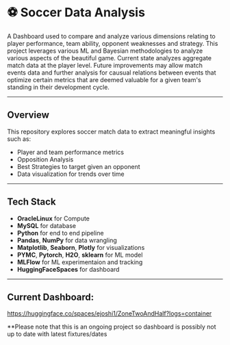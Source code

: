 # ⚽ Soccer Data Analysis

A Dashboard used to compare and analyze various dimensions relating to player performance, team ability, opponent weaknesses and strategy. This project leverages various ML and Bayesian methodologies to analyze various aspects of the beautiful game. Current state analyzes aggregate match data at the player level. Future improvements may allow match events data and further analysis for causual relations between events that optimize certain metrics that are deemed valuable for a given team's standing in their development cycle. 

---

## Overview
This repository explores soccer match data to extract meaningful insights such as:
- Player and team performance metrics
- Opposition Analysis
- Best Strategies to target given an opponent
- Data visualization for trends over time

---

## Tech Stack
- **OracleLinux** for Compute
- **MySQL** for database
- **Python** for end to end pipeline
- **Pandas**, **NumPy** for data wrangling  
- **Matplotlib**, **Seaborn**, **Plotly** for visualizations  
- **PYMC**, **Pytorch**, **H2O**, **sklearn** for ML model
- **MLFlow** for ML experimentaion and tracking
- **HuggingFaceSpaces** for dashboard

---

## Current Dashboard:
https://huggingface.co/spaces/ejoshi1/ZoneTwoAndHalf?logs=container

**Please note that this is an ongoing project so dashboard is possibly not up to date with latest fixtures/dates